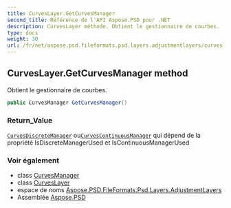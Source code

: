 ```yaml
---
title: CurvesLayer.GetCurvesManager
second_title: Référence de l'API Aspose.PSD pour .NET
description: CurvesLayer méthode. Obtient le gestionnaire de courbes.
type: docs
weight: 30
url: /fr/net/aspose.psd.fileformats.psd.layers.adjustmentlayers/curveslayer/getcurvesmanager/
---
```

## CurvesLayer.GetCurvesManager method

Obtient le gestionnaire de courbes.

```csharp
public CurvesManager GetCurvesManager()
```

### Return_Value

[`CurvesDiscreteManager`](../../../aspose.psd.fileformats.psd.layers.layerresources/curvesdiscretemanager/) ou[`CurvesContinuousManager`](../../../aspose.psd.fileformats.psd.layers.layerresources/curvescontinuousmanager/) qui dépend de la propriété IsDiscreteManagerUsed et IsContinuousManagerUsed

### Voir également

* class [CurvesManager](../../../aspose.psd.fileformats.psd.layers.layerresources/curvesmanager/)
* class [CurvesLayer](../)
* espace de noms [Aspose.PSD.FileFormats.Psd.Layers.AdjustmentLayers](../../curveslayer/)
* Assemblée [Aspose.PSD](../../../)


